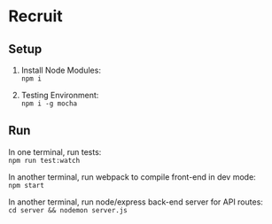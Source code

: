 # Recruit
## Setup
1. Install Node Modules:  
```npm i```

2. Testing Environment:  
```npm i -g mocha```

## Run 
In one terminal, run tests:  
```npm run test:watch```

In another terminal, run webpack to compile front-end in dev mode:  
```npm start```

In another terminal, run node/express back-end server for API routes:  
```cd server && nodemon server.js```